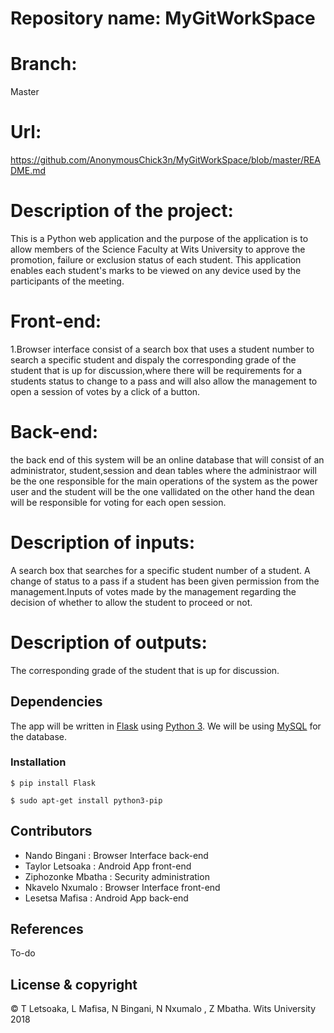 
# Repository name: MyGitWorkSpace
# Branch:
Master
# Url:
https://github.com/AnonymousChick3n/MyGitWorkSpace/blob/master/README.md


# Description of the project: 

This is a Python web application and the purpose of the application is to allow members of the Science Faculty at Wits University to approve the promotion, failure or exclusion status of each student. This application enables each student's marks to be viewed on any device used by the participants of the meeting.  

# Front-end:
1.Browser interface consist of a search box that uses a student number to search a specific student and dispaly the corresponding grade of the student that is up for discussion,where there will be requirements for a students status to change to a pass and will also allow the management to open a session of votes by a click of a button.  

# Back-end:
the back end of this system will be an online database that will consist of an administrator, student,session and dean tables where the administraor will be the one responsible for the main operations of the system as the power user and the student will be the one vallidated on the other hand the dean will be responsible for voting for each open session.

# Description of inputs:
A search box that searches for a specific student number of a student. A change of status to a pass if a student has been given permission from the management.Inputs of votes made by the management regarding the decision of whether to allow the student to proceed or not.

# Description of outputs:
The corresponding grade of the student that is up for discussion.
## Dependencies

The app will be written in [Flask](http://flask.pocoo.org/ "Flask") using [Python 3](https://www.python.org/download/releases/3.0/).  We will be using [MySQL](https://www.apachefriends.org/index.html) for the database.

### Installation

```
$ pip install Flask
```

```
$ sudo apt-get install python3-pip
```
## Contributors
- Nando Bingani : Browser Interface back-end
- Taylor Letsoaka : Android App front-end
- Ziphozonke Mbatha : Security administration
- Nkavelo Nxumalo : Browser Interface front-end
- Lesetsa Mafisa : Android App back-end

## References
To-do
## License & copyright
© T Letsoaka, L Mafisa, N Bingani, N Nxumalo , Z Mbatha. Wits University 2018 
